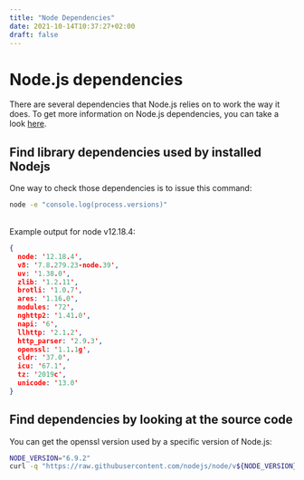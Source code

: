 ```yaml
---
title: "Node Dependencies"
date: 2021-10-14T10:37:27+02:00
draft: false
---
```

# Node.js dependencies
There are several dependencies that Node.js relies on to work the way it does.
To get more information on Node.js dependencies, you can take a look [here](https://nodejs.org/en/docs/meta/topics/dependencies).

## Find library dependencies used by installed Nodejs
One way to check those dependencies is to issue this command:
```bash
node -e "console.log(process.versions)"
```
\
Example output for node v12.18.4:
```json
{
  node: '12.18.4',
  v8: '7.8.279.23-node.39',
  uv: '1.38.0',
  zlib: '1.2.11',
  brotli: '1.0.7',
  ares: '1.16.0',
  modules: '72',
  nghttp2: '1.41.0',
  napi: '6',
  llhttp: '2.1.2',
  http_parser: '2.9.3',
  openssl: '1.1.1g',
  cldr: '37.0',
  icu: '67.1',
  tz: '2019c',
  unicode: '13.0'
}
```

## Find dependencies by looking at the source code
You can get the openssl version used by a specific version of Node.js:
```bash
NODE_VERSION="6.9.2"
curl -q "https://raw.githubusercontent.com/nodejs/node/v${NODE_VERSION}/deps/openssl/openssl/README" | head
```
